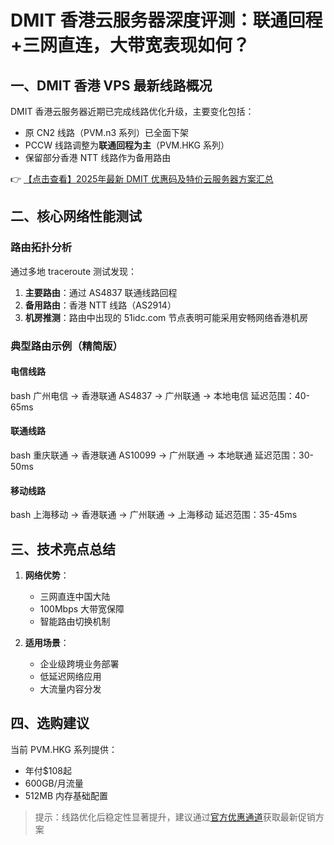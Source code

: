 # DMIT 香港云服务器深度评测：联通回程+三网直连，大带宽表现如何？

## 一、DMIT 香港 VPS 最新线路概况

DMIT 香港云服务器近期已完成线路优化升级，主要变化包括：
- 原 CN2 线路（PVM.n3 系列）已全面下架
- PCCW 线路调整为**联通回程为主**（PVM.HKG 系列）
- 保留部分香港 NTT 线路作为备用路由

👉 [【点击查看】2025年最新 DMIT 优惠码及特价云服务器方案汇总](https://bit.ly/dmit_coupon)

## 二、核心网络性能测试

### 路由拓扑分析
通过多地 traceroute 测试发现：
1. **主要路由**：通过 AS4837 联通线路回程
2. **备用路由**：香港 NTT 线路（AS2914）
3. **机房推测**：路由中出现的 51idc.com 节点表明可能采用安畅网络香港机房

### 典型路由示例（精简版）

#### 电信线路
bash
广州电信 → 香港联通 AS4837 → 广州联通 → 本地电信
延迟范围：40-65ms

#### 联通线路
bash
重庆联通 → 香港联通 AS10099 → 广州联通 → 本地联通
延迟范围：30-50ms

#### 移动线路
bash
上海移动 → 香港联通 → 广州联通 → 上海移动
延迟范围：35-45ms

## 三、技术亮点总结

1. **网络优势**：
   - 三网直连中国大陆
   - 100Mbps 大带宽保障
   - 智能路由切换机制

2. **适用场景**：
   - 企业级跨境业务部署
   - 低延迟网络应用
   - 大流量内容分发

## 四、选购建议

当前 PVM.HKG 系列提供：
- 年付$108起
- 600GB/月流量
- 512MB 内存基础配置

> 提示：线路优化后稳定性显著提升，建议通过[官方优惠通道](https://bit.ly/dmit_coupon)获取最新促销方案